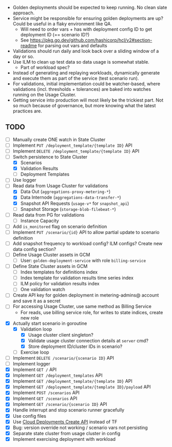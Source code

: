 - Golden deployments should be expected to keep running. No clean slate approach.
- Service might be responsible for ensuring golden deployments are up? Could be useful in a flaky environment like QA.
  - Will need to order vars + has with deployment config ID to get deployment ID (== scenario ID?)
  - See https://pkg.go.dev/github.com/hashicorp/hcl/v2#section-readme for parsing out vars and defaults
- Validations should run daily and look back over a sliding window of a day or so.
- Use ILM to clean up test data so data usage is somewhat stable.
  - Part of workload spec?  
- Instead of generating and replaying workloads, dynamically generate and execute them as part of the service (test scenario run).
- For validations, initial implementation could be watcher-based, where validations (incl. thresholds + tolerances) are baked into watches running on the Usage Cluster.
- Getting service into production will most likely be the trickiest part. Not so much because of governance, but more knowing what the latest practices are.

## TODO
- [ ] Manually create ONE watch in State Cluster
- [ ] Implement `PUT /deployment_template/{template ID}` API
- [ ] Implement `DELETE /deployment_template/{template ID}` API
- [ ] Switch persistence to State Cluster
  - [x] Scenarios
  - [x] Validation Results
  - [ ] Deployment Templates
- [ ] Use logger
- [ ] Read data from Usage Cluster for validations
  - [x] Data Out (`aggregations-proxy-metering-*`)
  - [x] Data Internode (`aggregations-data-transfer-*`)
  - [x] Snapshot API Requests (`usage-v*` for `snapshot_api`)
  - [ ] Snapshot Storage (`storage-blob-filebeat-*`)
- [ ] Read data from PG for validations
  - [ ] Instance Capacity
- [ ] Add `is_monitored` flag on scenario definition
- [ ] Implement `PUT /scenario/{id}` API to allow partial update to scenario definition
- [ ] Add snapshot frequency to workload config? ILM configs? Create new data config section?
- [ ] Define Usage Cluster assets in GCM
  - [ ] User: `golden-deployment-service` with role `billing-service` 
- [ ] Define State Cluster assets in GCM
  - [ ] Index templates for definitions index
  - [ ] Index template for validation results time series index
  - [ ] ILM policy for validation results index
  - [ ] One validation watch
- [ ] Create API key for golden deployment in metering-admins@ account and save it as a secret
- [ ] For accessing Usage Cluster, use same method as Billing Service
  - For reads, use billing service role, for writes to state indices, create new role
- [x] Actually start scenario in goroutine
  - [x] Validation loop
    - [x] Usage cluster client singleton?
    - [x] Validate usage cluster connection details at `server` cmd?
    - [x] Store deployment ID/cluster IDs in scenario?
  - [ ] Exercise loop
- [ ] Implement `DELETE /scenario/{scenario ID}` API
- [ ] Implement logger
- [x] Implement `GET /` API
- [x] Implement `GET /deployment_templates` API
- [x] Implement `GET /deployment_template/{template ID}` API
- [x] Implement `GET /deployment_template/{template ID}/payload` API
- [x] Implement `POST /scenarios` API
- [x] Implement `GET /scenarios` API
- [x] Implement `GET /scenario/{scenario ID}` API
- [x] Handle interrupt and stop scenario runner gracefully
- [x] Use config files
- [x] Use [Cloud Deployments Create API](https://www.elastic.co/guide/en/cloud/current/ec-api-deployment-crud.html#ec_create_a_deployment) instead of TF
- [x] Bug: version override not working / scenario vars not persisting
- [x] Separate state cluster from usage cluster in config
- [x] Implement exercising deployment with workload
